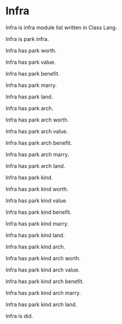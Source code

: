 # Infra

Infra is infra module list written in Class Lang.

Infra is park infra.

Infra has park worth.

Infra has park value.

Infra has park benefit.

Infra has park marry.

Infra has park land.

Infra has park arch.

Infra has park arch worth.

Infra has park arch value.

Infra has park arch benefit.

Infra has park arch marry.

Infra has park arch land.

Infra has park kind.

Infra has park kind worth.

Infra has park kind value.

Infra has park kind benefit.

Infra has park kind marry.

Infra has park kind land.

Infra has park kind arch.

Infra has park kind arch worth.

Infra has park kind arch value.

Infra has park kind arch benefit.

Infra has park kind arch marry.

Infra has park kind arch land.

Infra is did.
